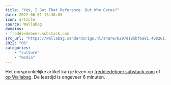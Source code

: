 ```yaml
---
title: "Yes, I Got That Reference. But Who Cares?"
date: 2022-06-01 13:30:09
icon: article
source: Wallabag
domains:
- freddiedeboer.substack.com
src_url: "https://wallabag.sanderdorigo.nl/share/6297e185bf6a81.40826176"
2022: "06"
categories:
    - "culture"
    - "media"
---
```

Het oorspronkelijke artikel kan je lezen op [freddiedeboer.substack.com](https://freddiedeboer.substack.com/p/yes-i-got-that-reference-but-who?s=r&amp;mc_cid=9e4312462e&amp;mc_eid=91988bade5) of [op Wallabag](https://wallabag.sanderdorigo.nl/share/6297e185bf6a81.40826176). De leestijd is ongeveer 6 minuten.